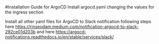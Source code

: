 #Installation Guide for ArgoCD
Install argocd.yaml changing the values for the ingress section 

Install all other yaml files for ArgoCD to Slack notification following steps here https://rinseodam.medium.com/notification-argocd-to-slack-292ce01d203b and here https://argocd-notifications.readthedocs.io/en/stable/services/slack/